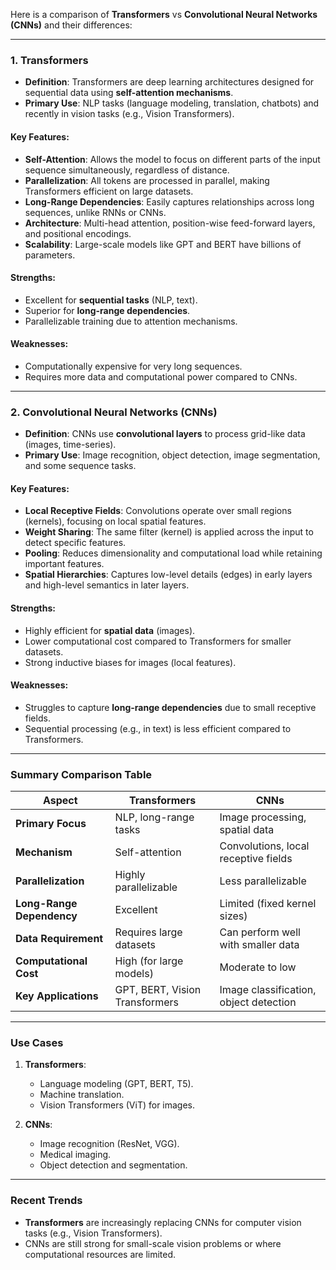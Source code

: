 Here is a comparison of **Transformers** vs **Convolutional Neural Networks (CNNs)** and their differences:

---

### 1. **Transformers**  
   - **Definition**: Transformers are deep learning architectures designed for sequential data using **self-attention mechanisms**.  
   - **Primary Use**: NLP tasks (language modeling, translation, chatbots) and recently in vision tasks (e.g., Vision Transformers).  

#### Key Features:  
- **Self-Attention**: Allows the model to focus on different parts of the input sequence simultaneously, regardless of distance.  
- **Parallelization**: All tokens are processed in parallel, making Transformers efficient on large datasets.  
- **Long-Range Dependencies**: Easily captures relationships across long sequences, unlike RNNs or CNNs.  
- **Architecture**: Multi-head attention, position-wise feed-forward layers, and positional encodings.  
- **Scalability**: Large-scale models like GPT and BERT have billions of parameters.  

#### Strengths:  
- Excellent for **sequential tasks** (NLP, text).  
- Superior for **long-range dependencies**.  
- Parallelizable training due to attention mechanisms.

#### Weaknesses:  
- Computationally expensive for very long sequences.  
- Requires more data and computational power compared to CNNs.

---

### 2. **Convolutional Neural Networks (CNNs)**  
   - **Definition**: CNNs use **convolutional layers** to process grid-like data (images, time-series).  
   - **Primary Use**: Image recognition, object detection, image segmentation, and some sequence tasks.  

#### Key Features:  
- **Local Receptive Fields**: Convolutions operate over small regions (kernels), focusing on local spatial features.  
- **Weight Sharing**: The same filter (kernel) is applied across the input to detect specific features.  
- **Pooling**: Reduces dimensionality and computational load while retaining important features.  
- **Spatial Hierarchies**: Captures low-level details (edges) in early layers and high-level semantics in later layers.

#### Strengths:  
- Highly efficient for **spatial data** (images).  
- Lower computational cost compared to Transformers for smaller datasets.  
- Strong inductive biases for images (local features).  

#### Weaknesses:  
- Struggles to capture **long-range dependencies** due to small receptive fields.  
- Sequential processing (e.g., in text) is less efficient compared to Transformers.

---

### **Summary Comparison Table**  

| Aspect                   | **Transformers**                          | **CNNs**                             |
|--------------------------|------------------------------------------|--------------------------------------|
| **Primary Focus**         | NLP, long-range tasks                   | Image processing, spatial data       |
| **Mechanism**             | Self-attention                          | Convolutions, local receptive fields |
| **Parallelization**       | Highly parallelizable                   | Less parallelizable                  |
| **Long-Range Dependency** | Excellent                               | Limited (fixed kernel sizes)         |
| **Data Requirement**      | Requires large datasets                 | Can perform well with smaller data   |
| **Computational Cost**    | High (for large models)                 | Moderate to low                      |
| **Key Applications**      | GPT, BERT, Vision Transformers          | Image classification, object detection|

---

### **Use Cases**  
1. **Transformers**:  
   - Language modeling (GPT, BERT, T5).  
   - Machine translation.  
   - Vision Transformers (ViT) for images.  

2. **CNNs**:  
   - Image recognition (ResNet, VGG).  
   - Medical imaging.  
   - Object detection and segmentation.

---

### Recent Trends  
- **Transformers** are increasingly replacing CNNs for computer vision tasks (e.g., Vision Transformers).  
- CNNs are still strong for small-scale vision problems or where computational resources are limited.
